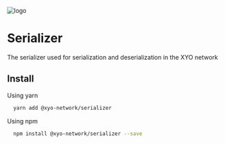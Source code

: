 [logo]: https://cdn.xy.company/img/brand/XY_Logo_GitHub.png

![logo]

# Serializer

The serializer used for serialization and deserialization in the XYO network

## Install

Using yarn

```sh
  yarn add @xyo-network/serializer
```

Using npm

```sh
  npm install @xyo-network/serializer --save
```